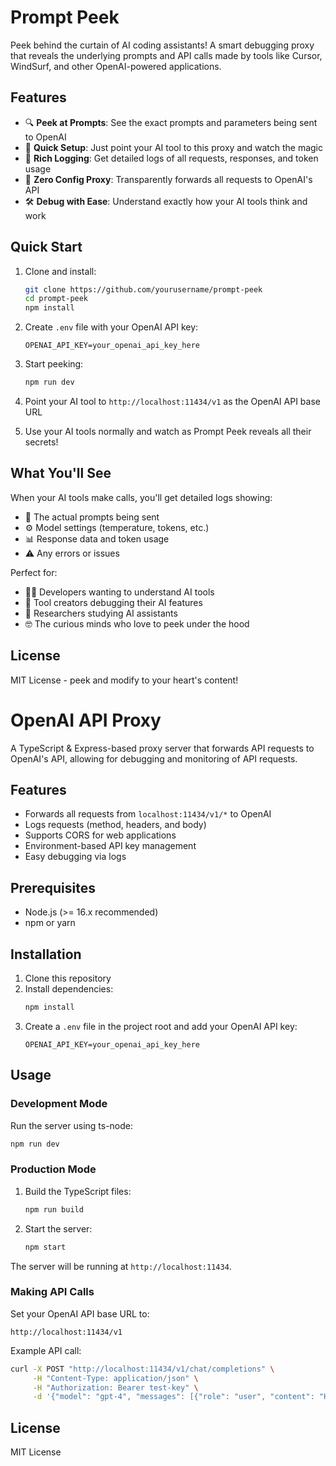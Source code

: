 # Prompt Peek

Peek behind the curtain of AI coding assistants! A smart debugging proxy that reveals the underlying prompts and API calls made by tools like Cursor, WindSurf, and other OpenAI-powered applications.

## Features

-   🔍 **Peek at Prompts**: See the exact prompts and parameters being sent to OpenAI
-   🚀 **Quick Setup**: Just point your AI tool to this proxy and watch the magic
-   📝 **Rich Logging**: Get detailed logs of all requests, responses, and token usage
-   🔄 **Zero Config Proxy**: Transparently forwards all requests to OpenAI's API
-   🛠️ **Debug with Ease**: Understand exactly how your AI tools think and work

## Quick Start

1. Clone and install:

    ```sh
    git clone https://github.com/yourusername/prompt-peek
    cd prompt-peek
    npm install
    ```

2. Create `.env` file with your OpenAI API key:

    ```
    OPENAI_API_KEY=your_openai_api_key_here
    ```

3. Start peeking:

    ```sh
    npm run dev
    ```

4. Point your AI tool to `http://localhost:11434/v1` as the OpenAI API base URL

5. Use your AI tools normally and watch as Prompt Peek reveals all their secrets!

## What You'll See

When your AI tools make calls, you'll get detailed logs showing:

-   💭 The actual prompts being sent
-   ⚙️ Model settings (temperature, tokens, etc.)
-   📊 Response data and token usage
-   ⚠️ Any errors or issues

Perfect for:

-   🧑‍💻 Developers wanting to understand AI tools
-   🔧 Tool creators debugging their AI features
-   🔬 Researchers studying AI assistants
-   🤓 The curious minds who love to peek under the hood

## License

MIT License - peek and modify to your heart's content!

# OpenAI API Proxy

A TypeScript & Express-based proxy server that forwards API requests to OpenAI's API, allowing for debugging and monitoring of API requests.

## Features

-   Forwards all requests from `localhost:11434/v1/*` to OpenAI
-   Logs requests (method, headers, and body)
-   Supports CORS for web applications
-   Environment-based API key management
-   Easy debugging via logs

## Prerequisites

-   Node.js (>= 16.x recommended)
-   npm or yarn

## Installation

1. Clone this repository
2. Install dependencies:
    ```sh
    npm install
    ```
3. Create a `.env` file in the project root and add your OpenAI API key:
    ```
    OPENAI_API_KEY=your_openai_api_key_here
    ```

## Usage

### Development Mode

Run the server using ts-node:

```sh
npm run dev
```

### Production Mode

1. Build the TypeScript files:

    ```sh
    npm run build
    ```

2. Start the server:
    ```sh
    npm start
    ```

The server will be running at `http://localhost:11434`.

### Making API Calls

Set your OpenAI API base URL to:

```
http://localhost:11434/v1
```

Example API call:

```sh
curl -X POST "http://localhost:11434/v1/chat/completions" \
     -H "Content-Type: application/json" \
     -H "Authorization: Bearer test-key" \
     -d '{"model": "gpt-4", "messages": [{"role": "user", "content": "Hello"}]}'
```

## License

MIT License
